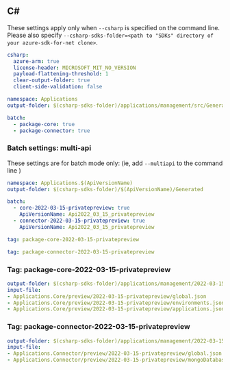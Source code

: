## C#

These settings apply only when `--csharp` is specified on the command line.
Please also specify `--csharp-sdks-folder=<path to "SDKs" directory of your azure-sdk-for-net clone>`.

```yaml $(csharp)
csharp:
  azure-arm: true
  license-header: MICROSOFT_MIT_NO_VERSION
  payload-flattening-threshold: 1
  clear-output-folder: true
  client-side-validation: false
```

``` yaml $(csharp) && !$(multiapi) && !$(csharp-profile)
namespace: Applications  
output-folder: $(csharp-sdks-folder)/applications/management/src/Generated

batch:
  - package-core: true
  - package-connector: true
```

### Batch settings: multi-api
These settings are for batch mode only: (ie, add `--multiapi` to the command line )

``` yaml $(multiapi)
namespace: Applications.$(ApiVersionName)
output-folder: $(csharp-sdks-folder)/$(ApiVersionName)/Generated

batch:
  - core-2022-03-15-privatepreview: true
    ApiVersionName: Api2022_03_15_privatepreview
  - connector-2022-03-15-privatepreview: true
    ApiVersionName: Api2022_03_15_privatepreview
```

``` yaml $(core-2022-03-15-privatepreview)
tag: package-core-2022-03-15-privatepreview
```

``` yaml $(connector-2022-03-15-privatepreview)
tag: package-connector-2022-03-15-privatepreview
```

### Tag: package-core-2022-03-15-privatepreview
``` yaml $(tag) == 'package-core-2022-03-15-privatepreview'
output-folder: $(csharp-sdks-folder)/applications/management/2022-03-15-privatepreview/core/src/Generated
input-file:
- Applications.Core/preview/2022-03-15-privatepreview/global.json
- Applications.Core/preview/2022-03-15-privatepreview/environments.json
- Applications.Core/preview/2022-03-15-privatepreview/applications.json
```

### Tag: package-connector-2022-03-15-privatepreview
``` yaml $(tag) == 'package-connector-2022-03-15-privatepreview'
output-folder: $(csharp-sdks-folder)/applications/management/2022-03-15-privatepreview/connector/src/Generated
input-file:
- Applications.Connector/preview/2022-03-15-privatepreview/global.json
- Applications.Connector/preview/2022-03-15-privatepreview/mongoDatabases.json
```